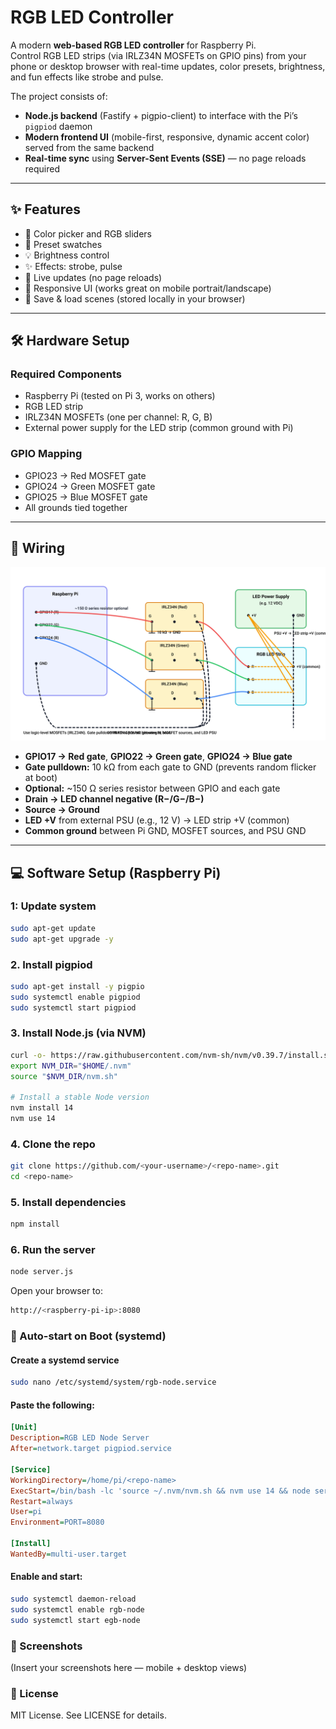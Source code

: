 # RGB LED Controller

A modern **web-based RGB LED controller** for Raspberry Pi.  
Control RGB LED strips (via IRLZ34N MOSFETs on GPIO pins) from your phone or desktop browser with real-time updates, color presets, brightness, and fun effects like strobe and pulse.

The project consists of:

- **Node.js backend** (Fastify + pigpio-client) to interface with the Pi’s `pigpiod` daemon  
- **Modern frontend UI** (mobile-first, responsive, dynamic accent color) served from the same backend  
- **Real-time sync** using **Server-Sent Events (SSE)** — no page reloads required  

---

## ✨ Features
- 🎨 Color picker and RGB sliders  
- 🌈 Preset swatches  
- 💡 Brightness control  
- ✨ Effects: strobe, pulse  
- 🔄 Live updates (no page reloads)  
- 📱 Responsive UI (works great on mobile portrait/landscape)  
- 💾 Save & load scenes (stored locally in your browser)  

---

## 🛠️ Hardware Setup

### Required Components
- Raspberry Pi (tested on Pi 3, works on others)  
- RGB LED strip  
- IRLZ34N MOSFETs (one per channel: R, G, B)  
- External power supply for the LED strip (common ground with Pi)  

### GPIO Mapping
- GPIO23 → Red MOSFET gate  
- GPIO24 → Green MOSFET gate  
- GPIO25 → Blue MOSFET gate  
- All grounds tied together  

---

## 🔌 Wiring

![Wiring diagram](docs/wiring.svg)

- **GPIO17 → Red gate**, **GPIO22 → Green gate**, **GPIO24 → Blue gate**  
- **Gate pulldown:** 10 kΩ from each gate to GND (prevents random flicker at boot)  
- **Optional:** ~150 Ω series resistor between GPIO and each gate  
- **Drain → LED channel negative (R−/G−/B−)**  
- **Source → Ground**  
- **LED +V** from external PSU (e.g., 12 V) → LED strip +V (common)  
- **Common ground** between Pi GND, MOSFET sources, and PSU GND  

---

## 💻 Software Setup (Raspberry Pi)

### 1: Update system
```bash
sudo apt-get update
sudo apt-get upgrade -y
```


### 2. Install pigpiod
```bash
sudo apt-get install -y pigpio
sudo systemctl enable pigpiod
sudo systemctl start pigpiod
```

### 3. Install Node.js (via NVM)
```bash
curl -o- https://raw.githubusercontent.com/nvm-sh/nvm/v0.39.7/install.sh | bash
export NVM_DIR="$HOME/.nvm"
source "$NVM_DIR/nvm.sh"

# Install a stable Node version
nvm install 14
nvm use 14
```

### 4. Clone the repo
```bash
git clone https://github.com/<your-username>/<repo-name>.git
cd <repo-name>
```

### 5. Install dependencies
```bash
npm install
```

### 6. Run the server
```bash
node server.js
```

Open your browser to:
```bash
http://<raspberry-pi-ip>:8080
```

### 🔄 Auto-start on Boot (systemd)

#### Create a systemd service
```bash
sudo nano /etc/systemd/system/rgb-node.service
```

#### Paste the following:
```ini
[Unit]
Description=RGB LED Node Server
After=network.target pigpiod.service

[Service]
WorkingDirectory=/home/pi/<repo-name>
ExecStart=/bin/bash -lc 'source ~/.nvm/nvm.sh && nvm use 14 && node server.js'
Restart=always
User=pi
Environment=PORT=8080

[Install]
WantedBy=multi-user.target
```

#### Enable and start:
```bash
sudo systemctl daemon-reload
sudo systemctl enable rgb-node
sudo systemctl start egb-node
```

### 📸 Screenshots

(Insert your screenshots here — mobile + desktop views)

### 📜 License

MIT License. See LICENSE
 for details.
